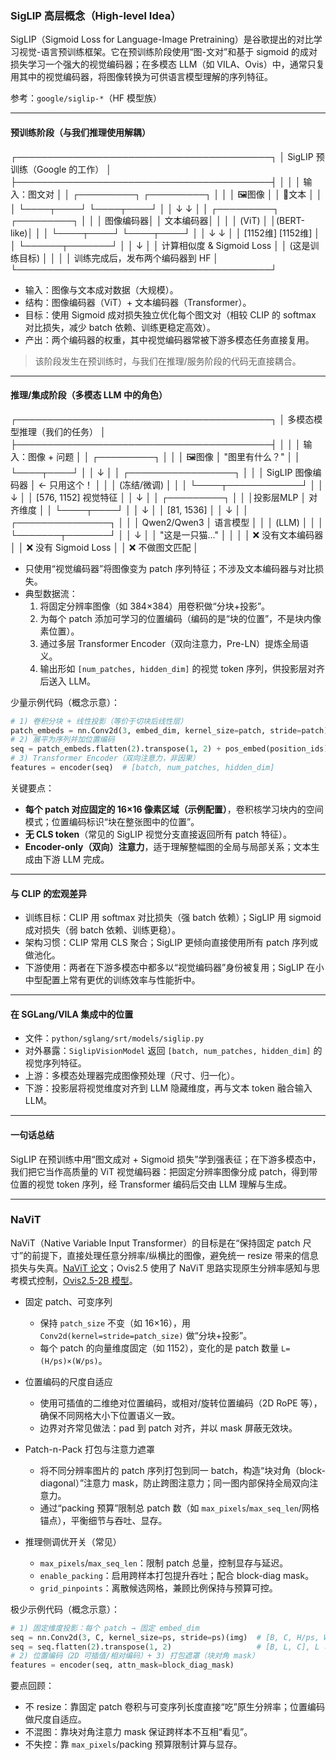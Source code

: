 ### SigLIP 高层概念（High-level Idea）

SigLIP（Sigmoid Loss for Language-Image Pretraining）是谷歌提出的对比学习视觉-语言预训练框架。它在预训练阶段使用“图-文对”和基于 sigmoid 的成对损失学习一个强大的视觉编码器；在多模态 LLM（如 VILA、Ovis）中，通常只复用其中的视觉编码器，将图像转换为可供语言模型理解的序列特征。

参考：`google/siglip-*`（HF 模型族）

---

#### 预训练阶段（与我们推理使用解耦）
┌─────────────────────────────────────────┐
│  SigLIP 预训练（Google 的工作）         │
├─────────────────────────────────────────┤
│                                         │
│  输入：图文对                           │
│  ┌─────────┐        ┌─────────┐        │
│  │  🖼️图像  │        │  📝文本  │        │
│  └────┬────┘        └────┬────┘        │
│       ↓                  ↓             │
│  ┌─────────┐        ┌─────────┐        │
│  │ 图像编码器│        │ 文本编码器│       │
│  │  (ViT)  │        │(BERT-like)│      │
│  └────┬────┘        └────┬────┘        │
│       ↓                  ↓             │
│   [1152维]            [1152维]         │
│       └──────┬───────┘                 │
│              ↓                         │
│      计算相似度 & Sigmoid Loss          │
│      (这是训练目标)                    │
│                                         │
│  训练完成后，发布两个编码器到 HF       │
└─────────────────────────────────────────┘
- 输入：图像与文本成对数据（大规模）。
- 结构：图像编码器（ViT）+ 文本编码器（Transformer）。
- 目标：使用 Sigmoid 成对损失独立优化每个图文对（相较 CLIP 的 softmax 对比损失，减少 batch 依赖、训练更稳定高效）。
- 产出：两个编码器的权重，其中视觉编码器常被下游多模态任务直接复用。

> 该阶段发生在预训练时，与我们在推理/服务阶段的代码无直接耦合。

---

#### 推理/集成阶段（多模态 LLM 中的角色）
┌─────────────────────────────────────────┐
│  多模态模型推理（我们的任务）           │
├─────────────────────────────────────────┤
│                                         │
│  输入：图像 + 问题                      │
│  ┌─────────┐                            │
│  │  🖼️图像  │   "图里有什么？"           │
│  └────┬────┘                            │
│       ↓                                 │
│  ┌─────────────────┐                    │
│  │ SigLIP 图像编码器 │  ← 只用这个！     │
│  │  (冻结/微调)     │                   │
│  └────┬────────────┘                    │
│       ↓                                 │
│   [576, 1152]  视觉特征                 │
│       ↓                                 │
│  ┌─────────┐                            │
│  │投影层MLP │  对齐维度                  │
│  └────┬────┘                            │
│       ↓                                 │
│   [81, 1536]                            │
│       ↓                                 │
│  ┌───────────────┐                      │
│  │ Qwen2/Qwen3   │  语言模型            │
│  │  (LLM)        │                     │
│  └───────┬───────┘                      │
│          ↓                              │
│     "这是一只猫..."                     │
│                                         │
│  ❌ 没有文本编码器                      │
│  ❌ 没有 Sigmoid Loss                   │
│  ❌ 不做图文匹配                        │
- 只使用“视觉编码器”将图像变为 patch 序列特征；不涉及文本编码器与对比损失。
- 典型数据流：
  1) 将固定分辨率图像（如 384×384）用卷积做“分块+投影”。
  2) 为每个 patch 添加可学习的位置编码（编码的是“块的位置”，不是块内像素位置）。
  3) 通过多层 Transformer Encoder（双向注意力，Pre-LN）提炼全局语义。
  4) 输出形如 `[num_patches, hidden_dim]` 的视觉 token 序列，供投影层对齐后送入 LLM。

少量示例代码（概念示意）：

```python
# 1) 卷积分块 + 线性投影（等价于切块后线性层）
patch_embeds = nn.Conv2d(3, embed_dim, kernel_size=patch, stride=patch)(image)
# 2) 展平为序列并加位置编码
seq = patch_embeds.flatten(2).transpose(1, 2) + pos_embed(position_ids)
# 3) Transformer Encoder（双向注意力，非因果）
features = encoder(seq)  # [batch, num_patches, hidden_dim]
```

关键要点：
- **每个 patch 对应固定的 16×16 像素区域（示例配置）**，卷积核学习块内的空间模式；位置编码标识“块在整张图中的位置”。
- **无 CLS token**（常见的 SigLIP 视觉分支直接返回所有 patch 特征）。
- **Encoder-only（双向）注意力**，适于理解整幅图的全局与局部关系；文本生成由下游 LLM 完成。

---

#### 与 CLIP 的宏观差异
- 训练目标：CLIP 用 softmax 对比损失（强 batch 依赖）；SigLIP 用 sigmoid 成对损失（弱 batch 依赖、训练更稳）。
- 架构习惯：CLIP 常用 CLS 聚合；SigLIP 更倾向直接使用所有 patch 序列或做池化。
- 下游使用：两者在下游多模态中都多以“视觉编码器”身份被复用；SigLIP 在小中型配置上常有更优的训练效率与性能折中。

---

#### 在 SGLang/VILA 集成中的位置
- 文件：`python/sglang/srt/models/siglip.py`
- 对外暴露：`SiglipVisionModel` 返回 `[batch, num_patches, hidden_dim]` 的视觉序列特征。
- 上游：多模态处理器完成图像预处理（尺寸、归一化）。
- 下游：投影层将视觉维度对齐到 LLM 隐藏维度，再与文本 token 融合输入 LLM。

---

#### 一句话总结
SigLIP 在预训练中用“图文成对 + Sigmoid 损失”学到强表征；在下游多模态中，我们把它当作高质量的 ViT 视觉编码器：把固定分辨率图像分成 patch，得到带位置的视觉 token 序列，经 Transformer 编码后交由 LLM 理解与生成。



---

### NaViT

NaViT（Native Variable Input Transformer）的目标是在“保持固定 patch 尺寸”的前提下，直接处理任意分辨率/纵横比的图像，避免统一 resize 带来的信息损失与失真。[NaViT 论文](https://arxiv.org/abs/2307.06304)；Ovis2.5 使用了 NaViT 思路实现原生分辨率感知与思考模式控制，[Ovis2.5-2B 模型](https://huggingface.co/AIDC-AI/Ovis2.5-2B)。

- 固定 patch、可变序列
  - 保持 `patch_size` 不变（如 16×16），用 `Conv2d(kernel=stride=patch_size)` 做“分块+投影”。
  - 每个 patch 的向量维度固定（如 1152），变化的是 patch 数量 `L=(H/ps)×(W/ps)`。

- 位置编码的尺度自适应
  - 使用可插值的二维绝对位置编码，或相对/旋转位置编码（2D RoPE 等），确保不同网格大小下位置语义一致。
  - 边界对齐常见做法：pad 到 patch 对齐，并以 mask 屏蔽无效块。

- Patch-n-Pack 打包与注意力遮罩
  - 将不同分辨率图片的 patch 序列打包到同一 batch，构造“块对角（block-diagonal）”注意力 mask，防止跨图注意力；同一图内部保持全局双向注意力。
  - 通过“packing 预算”限制总 patch 数（如 `max_pixels`/`max_seq_len`/网格锚点），平衡细节与吞吐、显存。

- 推理侧调优开关（常见）
  - `max_pixels`/`max_seq_len`：限制 patch 总量，控制显存与延迟。
  - `enable_packing`：启用跨样本打包提升吞吐；配合 block-diag mask。
  - `grid_pinpoints`：离散候选网格，兼顾比例保持与预算可控。

极少示例代码（概念示意）：

```python
# 1) 固定维度投影：每个 patch → 固定 embed_dim
seq = nn.Conv2d(3, C, kernel_size=ps, stride=ps)(img)  # [B, C, H/ps, W/ps]
seq = seq.flatten(2).transpose(1, 2)                   # [B, L, C], L 可变
# 2) 位置编码（2D 可插值/相对编码）+ 3) 打包遮罩（块对角 mask）
features = encoder(seq, attn_mask=block_diag_mask)
```

要点回顾：
- 不 resize：靠固定 patch 卷积与可变序列长度直接“吃”原生分辨率；位置编码做尺度自适应。
- 不混图：靠块对角注意力 mask 保证跨样本不互相“看见”。
- 不失控：靠 `max_pixels`/packing 预算限制计算与显存。
